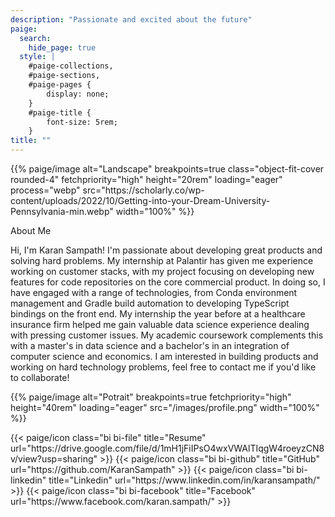 ```yaml
---
description: "Passionate and excited about the future"
paige:
  search:
    hide_page: true
  style: |
    #paige-collections,
    #paige-sections,
    #paige-pages {
        display: none;
    }
    #paige-title {
        font-size: 5rem;
    }
title: ""
---
```


<p>{{% paige/image alt="Landscape" breakpoints=true class="object-fit-cover rounded-4" fetchpriority="high" height="20rem" loading="eager" process="webp" src="https://scholarly.co/wp-content/uploads/2022/10/Getting-into-your-Dream-University-Pennsylvania-min.webp" width="100%" %}}</p>

<p class="display-5 fw-bold h2 text-left">About Me</p>

<div class="container-fluid">
    <div class="col col-auto col-lg-7 px-0">
    <p class="lead text-left">Hi, I'm Karan Sampath! I'm passionate about developing great products and solving hard problems. My internship at Palantir has given me experience working on customer stacks, with my project focusing on developing new features for code repositories on the core commercial product. In doing so, I have engaged with a range of technologies, from Conda environment management and Gradle build automation to developing TypeScript bindings on the front end. My internship the year before at a healthcare insurance firm helped me gain valuable data science experience dealing with pressing customer issues. My academic coursework complements this with a master's in data science and a bachelor's in an integration of computer science and economics. I am interested in building products and working on hard technology problems, feel free to contact me if you'd like to collaborate!</p>
    </div>
        <div class="col col-auto col-lg-7 px-0">
    <p class="lead text-right">
    {{% paige/image alt="Potrait" breakpoints=true fetchpriority="high" height="40rem" loading="eager" src="/images/profile.png" width="100%" %}}</p>
    </div>
</div>

<div class="column-gap-3 d-flex display-6 justify-content-center mb-3">
    {{< paige/icon class="bi bi-file" title="Resume" url="https://drive.google.com/file/d/1mH1jFiIPsO4wxVWAlTIqgW4roeyzCN8v/view?usp=sharing" >}}
    {{< paige/icon class="bi bi-github" title="GitHub" url="https://github.com/KaranSampath" >}}
    {{< paige/icon class="bi bi-linkedin" title="Linkedin" url="https://www.linkedin.com/in/karansampath/" >}}
    {{< paige/icon class="bi bi-facebook" title="Facebook" url="https://www.facebook.com/karan.sampath/" >}}
</div>

